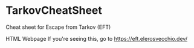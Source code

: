 # TarkovCheatSheet
Cheat sheet for Escape from Tarkov (EFT)

HTML Webpage
If you're seeing this, go to https://eft.elerosvecchio.dev/
